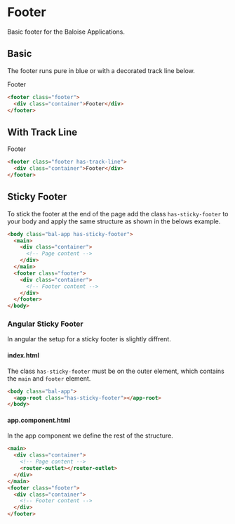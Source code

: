 # Footer

Basic footer for the Baloise Applications.

## Basic

The footer runs pure in blue or with a decorated track line below.

<docs-demo>
  <footer class="footer">
    <div class="container">Footer</div>
  </footer>
</docs-demo>

```html
<footer class="footer">
  <div class="container">Footer</div>
</footer>
```

## With Track Line

<docs-demo>
  <footer class="footer has-track-line">
    <div class="container">Footer</div>
  </footer>
</docs-demo>

```html
<footer class="footer has-track-line">
  <div class="container">Footer</div>
</footer>
```

## Sticky Footer

To stick the footer at the end of the page add the class `has-sticky-footer` to your body and apply the same structure as shown in the belows example.

```html
<body class="bal-app has-sticky-footer">
  <main>
    <div class="container">
      <!-- Page content -->
    </div>
  </main>
  <footer class="footer">
    <div class="container">
      <!-- Footer content -->
    </div>
  </footer>
</body>
```

### Angular Sticky Footer

In angular the setup for a sticky footer is slightly diffrent.

#### index.html

The class `has-sticky-footer` must be on the outer element, which contains the `main` and `footer` element.

```html
<body class="bal-app">
  <app-root class="has-sticky-footer"></app-root>
</body>
```

#### app.component.html

In the app component we define the rest of the structure.

```html
<main>
  <div class="container">
    <!-- Page content -->
    <router-outlet></router-outlet>
  </div>
</main>
<footer class="footer">
  <div class="container">
    <!-- Footer content -->
  </div>
</footer>
```
